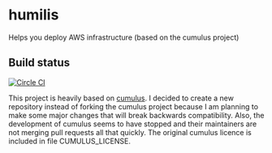 # humilis
Helps you deploy AWS infrastructure (based on the cumulus project)

Build status
----------------------------------
[![Circle CI](https://circleci.com/gh/germangh/humilis/tree/master.svg?style=svg)](https://circleci.com/gh/germangh/humilis/tree/master)

This project is heavily based on
[cumulus](https://github.com/germangh/cumulus/blob/master/cumulus/__init__.py). 
I decided to create a new repository instead of forking the cumulus project
because I am planning to make some major changes that will break backwards 
compatibility. Also, the development of cumulus seems to have stopped 
and their maintainers are not merging pull requests all that quickly. The 
original cumulus licence is included in file CUMULUS_LICENSE.
